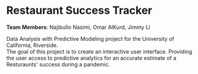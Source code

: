 # Restaurant Success Tracker
 **Team Members**: Najibullo Nasimi, Omar AlKurd, Jimmy Li  

Data Analysis with Predictive Modeling project for the University of California, Riverside.  
The goal of this project is to create an interactive user interface. Providing the user access to predictive analytics for an accurate estimate of a Resturaunts' success during a pandemic.
